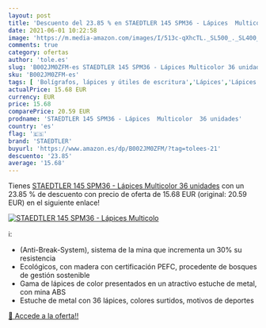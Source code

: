 ```yaml
---
layout: post
title: 'Descuento del 23.85 % en STAEDTLER 145 SPM36 - Lápices  Multicolo'
date: 2021-06-01 10:22:58
image: 'https://m.media-amazon.com/images/I/513c-qXhcTL._SL500_._SL400_.jpg'
comments: true
category: ofertas
author: 'tole.es'
slug: 'B002JM0ZFM-es STAEDTLER 145 SPM36 - Lápices Multicolor 36 unidades'
sku: 'B002JM0ZFM-es'
tags: [ 'Bolígrafos, lápices y útiles de escritura','Lápices','Lápices de colores para adultos','Oficina y papelería','lápices','staedtler', ]
actualPrice: 15.68 EUR
currency: EUR
price: 15.68
comparePrice: 20.59 EUR
prodname: 'STAEDTLER 145 SPM36 - Lápices  Multicolor  36 unidades'
country: 'es'
flag: '🇪🇸'
brand: 'STAEDTLER'
buyurl: 'https://www.amazon.es/dp/B002JM0ZFM/?tag=tolees-21'
descuento: '23.85'
average: '15.68'
---
```


Tienes [STAEDTLER 145 SPM36 - Lápices  Multicolor  36 unidades](https://www.amazon.es/dp/B002JM0ZFM/?tag=tolees-21) con un 23.85 % de descuento con precio de oferta de 15.68 EUR (original: 20.59 EUR) en el siguiente enlace!

[![STAEDTLER 145 SPM36 - Lápices  Multicolo](https://m.media-amazon.com/images/I/513c-qXhcTL._SL500_._SL400_.jpg)](https://www.amazon.es/dp/B002JM0ZFM/?tag=tolees-21)

ℹ️:

- (Anti-Break-System), sistema de la mina que incrementa un 30% su resistencia
- Ecológicos, con madera con certificación PEFC, procedente de bosques de gestión sostenible
- Gama de lápices de color presentados en un atractivo estuche de metal, con mina ABS
- Estuche de metal con 36 lápices, colores surtidos, motivos de deportes

[🛒 Accede a la oferta!!](https://www.amazon.es/dp/B002JM0ZFM/?tag=tolees-21)
